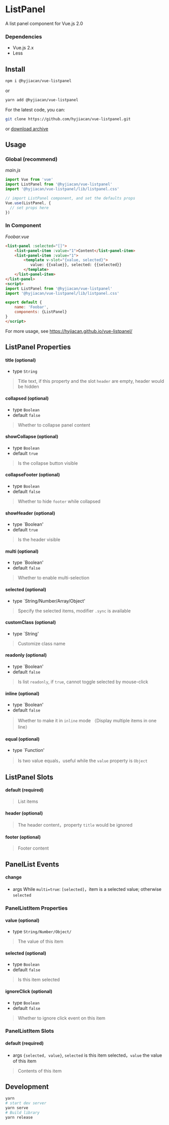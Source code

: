 # ListPanel

A list panel component for Vue.js 2.0

### Dependencies
- Vue.js 2.x
- Less

## Install

```bash
npm i @hyjiacan/vue-listpanel
```

or

```bash
yarn add @hyjiacan/vue-listpanel
```

For the latest code, you can:

```bash
git clone https://github.com/hyjiacan/vue-listpanel.git
```
or [download archive](https://github.com/hyjiacan/vue-listpanel/archive/master.zip)

## Usage

### Global (recommend)

*main.js*
```javascript
import Vue from 'vue'
import ListPanel from '@hyjiacan/vue-listpanel'
import '@hyjiacan/vue-listpanel/lib/listpanel.css'

// import ListPanel component, and set the defaults props
Vue.use(ListPanel, {
  // set props here
})
```

### In Component

*Foobar.vue*
```html
<list-panel :selected="[]">
    <list-panel-item :value="1">Content</list-panel-item>
    <list-panel-item :value="1">
        <template v-slot="{value, selected}">
           value: {{value}}, selected: {{selected}}
        </template>
    </list-panel-item>
</list-panel>
<script>
import ListPanel from '@hyjiacan/vue-listpanel'
import '@hyjiacan/vue-listpanel/lib/listpanel.css'

export default {
    name: 'Foobar',
    components: {ListPanel}
}
</script>
```

For more usage, see https://hyjiacan.github.io/vue-listpanel/

## ListPanel Properties

#### title (optional)

- type `String`

> Title text, if this property and the slot `header` are empty, header would be hidden

#### collapsed (optional)

- type `Boolean`
- default `false`

> Whether to collapse panel content

#### showCollapse (optional)

- type `Boolean`
- default `true`

> Is the collapse button visible

#### collapseFooter (optional)

- type `Boolean`
- default `false`

> Whether to hide `footer` while collapsed

#### showHeader (optional)

- type `Boolean'
- default `true`

> Is the header visible

#### multi (optional)

- type `Boolean'
- default `false`

> Whether to enable multi-selection

#### selected (optional)

- type `String/Number/Array/Object'

> Specify the selected items, modifier `.sync` is available

#### customClass (optional)

- type `String'

> Customize class name

#### readonly (optional)

- type `Boolean'
- default `false`

> Is list `readonly`, if `true`, cannot toggle selected by mouse-click

#### inline (optional)

- type `Boolean'
- default `false`

> Whether to make it in `inline` mode （Display multiple items in one line）

#### equal (optional)

- type `Function'

> Is two value equals，useful while the `value` property is `Object`


## ListPanel Slots

#### default (required)

> List items

#### header (optional)

> The header content，property `title` would be ignored

#### footer (optional)

> Footer content

## PanelList Events

#### change

- args While `multi=true`: `[selected]`，item is a selected value; otherwise `selected`

### PanelListItem Properties

#### value (optional)

- type `String/Number/Object/`

> The value of this item

#### selected (optional)

- type `Boolean`
- default `false`

> Is this item selected

#### ignoreClick (optional)

- type `Boolean`
- default `false`

> Whether to ignore click event on this item

### PanelListItem Slots

#### default (required)

- args `{selected, value}`, `selected` is this item selected，`value` the value of this item

> Contents of this item 

## Development

```bash
yarn
# start dev server
yarn serve
# Build library
yarn release
```
